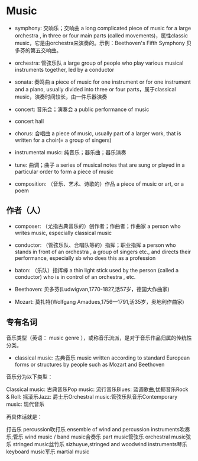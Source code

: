 # Music

- symphony: 交响乐；交响曲 a long complicated piece of music for a large orchestra , in three or four main parts (called movements)，属性classic music，它是由orchestra来演奏的。示例：Beethoven's Fifth Symphony 贝多芬的第五交响曲。
- orchestra: 管弦乐队 a large group of people who play various musical instruments together, led by a conductor
- sonata: 奏鸣曲 a piece of music for one instrument or for one instrument and a piano, usually divided into three or four parts，属于classical music，演奏时间较长，由一件乐器演奏
- concert: 音乐会；演奏会 a public performance of music
- concert hall
- chorus: 合唱曲 a piece of music, usually part of a larger work, that is written for a choir(= a group of singers)

- instrumental music: 纯音乐；器乐曲；器乐演奏

- tune: 曲调；曲子 a series of musical notes that are sung or played in a particular order to form a piece of music
- composition: （音乐、艺术、诗歌的）作品 a piece of music or art, or a poem


## 作者（人）

- composer: （尤指古典音乐的）创作者；作曲者；作曲家 a person who writes music, especially classical music
- conductor: （管弦乐队、合唱队等的）指挥；职业指挥 a person who stands in front of an orchestra , a group of singers etc., and directs their performance, especially sb who does this as a profession
- baton: （乐队）指挥棒 a thin light stick used by the person (called a conductor) who is in control of an orchestra , etc.

- Beethoven: 贝多芬(Ludwigvan,1770-1827,活57岁，德国大作曲家)
- Mozart: 莫扎特(Wolfgang Amadues,1756—1791,活35岁，奥地利作曲家)

## 专有名词

音乐类型（英语： music genre ），或称音乐流派，是对于音乐作品归属的传统性分类。

- classical music: 古典音乐 music written according to standard European forms or structures by people such as Mozart and Beethoven

音乐分为以下类型：

Classical music: 古典音乐Pop music: 流行音乐Blues: 蓝调歌曲,忧郁音乐Rock & Roll: 摇滚乐Jazz: 爵士乐Orchestral music:管弦乐队音乐Contemporary music: 现代音乐

再具体话就是：

打击乐 percussion吹打乐 ensemble of wind and percussion instruments吹奏乐;管乐 wind music / band music合奏乐 part music管弦乐 orchestral music弦乐 stringed music丝竹乐 sizhuyue,stringed and woodwind instruments琴乐 keyboard music军乐 martial music
